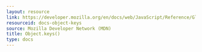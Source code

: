 ```yaml
---
layout: resource
link: https://developer.mozilla.org/en/docs/web/JavaScript/Reference/Global_Objects/Object/keys
resourceid: docs-object-keys
source: Mozilla Developer Network (MDN)
title: Object.keys()
type: docs
---
```


